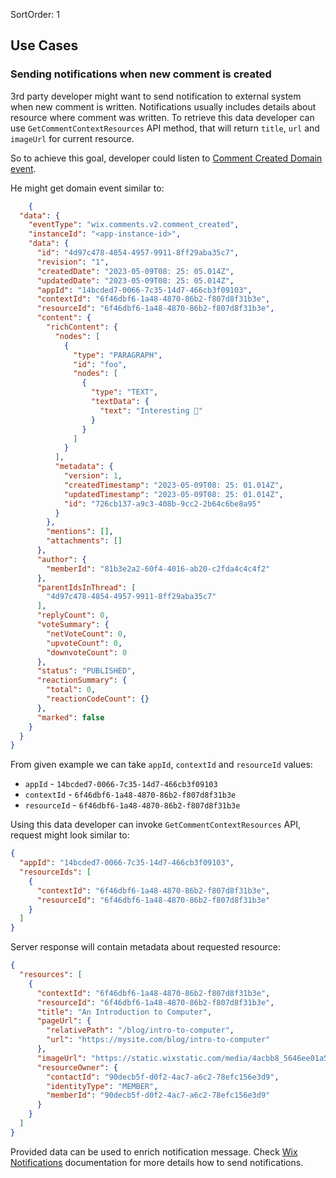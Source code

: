 SortOrder: 1
## Use Cases

### Sending notifications when new comment is created

3rd party developer might want to send notification to external system when new comment is written. Notifications
usually includes details about resource where comment was written. To retrieve this data developer can
use `GetCommentContextResources` API method, that will return `title`, `url` and `imageUrl` for current resource.

So to achieve this goal, developer could listen
to [Comment Created Domain event](https://dev.wix.com/docs/rest/api-reference/community/comments-service#comment-created).

He might get domain event similar to:

```json
    {
  "data": {
    "eventType": "wix.comments.v2.comment_created",
    "instanceId": "<app-instance-id>",
    "data": {
      "id": "4d97c478-4854-4957-9911-8ff29aba35c7",
      "revision": "1",
      "createdDate": "2023-05-09T08: 25: 05.014Z",
      "updatedDate": "2023-05-09T08: 25: 05.014Z",
      "appId": "14bcded7-0066-7c35-14d7-466cb3f09103",
      "contextId": "6f46dbf6-1a48-4870-86b2-f807d8f31b3e",
      "resourceId": "6f46dbf6-1a48-4870-86b2-f807d8f31b3e",
      "content": {
        "richContent": {
          "nodes": [
            {
              "type": "PARAGRAPH",
              "id": "foo",
              "nodes": [
                {
                  "type": "TEXT",
                  "textData": {
                    "text": "Interesting 🤯"
                  }
                }
              ]
            }
          ],
          "metadata": {
            "version": 1,
            "createdTimestamp": "2023-05-09T08: 25: 01.014Z",
            "updatedTimestamp": "2023-05-09T08: 25: 01.014Z",
            "id": "726cb137-a9c3-408b-9cc2-2b64c6be8a95"
          }
        },
        "mentions": [],
        "attachments": []
      },
      "author": {
        "memberId": "81b3e2a2-60f4-4016-ab20-c2fda4c4c4f2"
      },
      "parentIdsInThread": [
        "4d97c478-4854-4957-9911-8ff29aba35c7"
      ],
      "replyCount": 0,
      "voteSummary": {
        "netVoteCount": 0,
        "upvoteCount": 0,
        "downvoteCount": 0
      },
      "status": "PUBLISHED",
      "reactionSummary": {
        "total": 0,
        "reactionCodeCount": {}
      },
      "marked": false
    }
  }
}
```

From given example we can take `appId`, `contextId` and `resourceId` values:

* `appId` - `14bcded7-0066-7c35-14d7-466cb3f09103`
* `contextId` - `6f46dbf6-1a48-4870-86b2-f807d8f31b3e`
* `resourceId` - `6f46dbf6-1a48-4870-86b2-f807d8f31b3e`

Using this data developer can invoke `GetCommentContextResources` API, request might look similar to:

```json
{
  "appId": "14bcded7-0066-7c35-14d7-466cb3f09103",
  "resourceIds": [
    {
      "contextId": "6f46dbf6-1a48-4870-86b2-f807d8f31b3e",
      "resourceId": "6f46dbf6-1a48-4870-86b2-f807d8f31b3e"
    }
  ]
}
```

Server response will contain metadata about requested resource:

```json
{
  "resources": [
    {
      "contextId": "6f46dbf6-1a48-4870-86b2-f807d8f31b3e",
      "resourceId": "6f46dbf6-1a48-4870-86b2-f807d8f31b3e",
      "title": "An Introduction to Computer",
      "pageUrl": {
        "relativePath": "/blog/intro-to-computer",
        "url": "https://mysite.com/blog/intro-to-computer"
      },
      "imageUrl": "https://static.wixstatic.com/media/4acbb8_5646ee01a5524905af4f2e7c567cbbcef002.jpg",
      "resourceOwner": {
        "contactId": "90decb5f-d0f2-4ac7-a6c2-78efc156e3d9",
        "identityType": "MEMBER",
        "memberId": "90decb5f-d0f2-4ac7-a6c2-78efc156e3d9"
      }
    }
  ]
}
```

Provided data can be used to enrich notification message.
Check [Wix Notifications](https://dev.wix.com/api/rest/wix-notifications/notifications/introduction) documentation for
more details how to send notifications.
